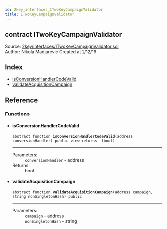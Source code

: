 ```yaml
---
id: 2key_interfaces_ITwoKeyCampaignValidator
title: ITwoKeyCampaignValidator
---
```


<div class="contract-doc"><div class="contract"><h2 class="contract-header"><span class="contract-kind">contract</span> ITwoKeyCampaignValidator</h2><div class="source">Source: <a href="git+https://github.com/2keynet/web3-alpha/blob/v0.0.3/contracts/2key/interfaces/ITwoKeyCampaignValidator.sol" target="_blank">2key/interfaces/ITwoKeyCampaignValidator.sol</a></div><div class="author">Author: Nikola Madjarevic Created at 2/12/19</div></div><div class="index"><h2>Index</h2><ul><li><a href="2key_interfaces_ITwoKeyCampaignValidator.html#isConversionHandlerCodeValid">isConversionHandlerCodeValid</a></li><li><a href="2key_interfaces_ITwoKeyCampaignValidator.html#validateAcquisitionCampaign">validateAcquisitionCampaign</a></li></ul></div><div class="reference"><h2>Reference</h2><div class="functions"><h3>Functions</h3><ul><li><div class="item function"><span id="isConversionHandlerCodeValid" class="anchor-marker"></span><h4 class="name">isConversionHandlerCodeValid</h4><div class="body"><code class="signature"><span>abstract </span>function <strong>isConversionHandlerCodeValid</strong><span>(address conversionHandler) </span><span>public </span><span>view </span><span>returns  (bool) </span></code><hr/><dl><dt><span class="label-parameters">Parameters:</span></dt><dd><div><code>conversionHandler</code> - address</div></dd><dt><span class="label-return">Returns:</span></dt><dd>bool</dd></dl></div></div></li><li><div class="item function"><span id="validateAcquisitionCampaign" class="anchor-marker"></span><h4 class="name">validateAcquisitionCampaign</h4><div class="body"><code class="signature"><span>abstract </span>function <strong>validateAcquisitionCampaign</strong><span>(address campaign, string nonSingletonHash) </span><span>public </span></code><hr/><dl><dt><span class="label-parameters">Parameters:</span></dt><dd><div><code>campaign</code> - address</div><div><code>nonSingletonHash</code> - string</div></dd></dl></div></div></li></ul></div></div></div>
